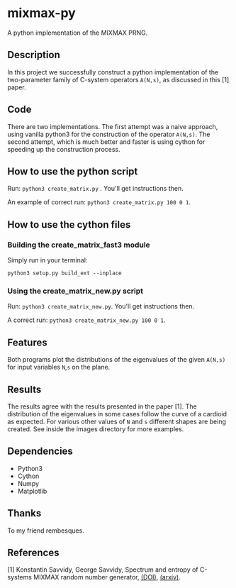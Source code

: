 # mixmax-py
A python implementation of the MIXMAX PRNG.

## Description
In this project we successfully construct a python implementation of the two-parameter family of C-system operators `A(N,s)`, as discussed in this [1] paper.

## Code
There are two implementations. The first attempt was a naive approach, using vanilla python3 for the construction of the operator `A(N,s)`. The second attempt, which is much better and faster is using cython for speeding up the construction process.

## How to use the python script
Run: `python3 create_matrix.py` . You'll get instructions then.

An example of correct run: `python3 create_matrix.py 100 0 1`. 

## How to use the cython files

### Building the create_matrix_fast3 module

Simply run in your terminal:

`python3 setup.py build_ext --inplace`

### Using the create_matrix_new.py script
Run: `python3 create_matrix_new.py`. You'll get instructions then.

A correct run: `python3 create_matrix_new.py 100 0 1`.

## Features
Both programs plot the distributions of the eigenvalues of the given `A(N,s)` for input variables `N`,`s` on the plane.

## Results
The results agree with the results presented in the paper [1]. The distribution of the eigenvalues in some cases follow the curve of a cardioid as expected. For various other values of `N` and `s` different shapes are being created. See inside the images directory for more examples.

## Dependencies

* Python3
* Cython
* Numpy
* Matplotlib

## Thanks
To my friend rembesques.

## References
[1] Konstantin Savvidy, George Savvidy, Spectrum and entropy of C-systems MIXMAX random number
generator, [(DOI)](https://doi.org/10.1016/j.chaos.2016.05.003), [(arxiv)](https://arxiv.org/abs/1510.06274).
